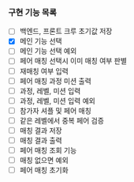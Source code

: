 ### 구현 기능 목록

- [ ] 백엔드, 프론트 크루 초기값 저장
- [x] 메인 기능 선택
- [ ] 메인 기능 선택 예외
- [ ] 페어 매칭 선택시 이미 매칭 여부 판별
- [ ] 재매칭 여부 입력
- [ ] 페어 매칭 과정 미션 출력
- [ ] 과정, 레벨, 미션 입력
- [ ] 과정, 레벨, 미션 입력 예외
- [ ] 참가자 셔플 및 페어 매칭
- [ ] 같은 레벨에서 중복 페어 검증
- [ ] 매칭 결과 저장
- [ ] 매칭 결과 출력
- [ ] 페어 매칭 조회 기능
- [ ] 매칭 없으면 예외
- [ ] 페어 매칭 초기화
